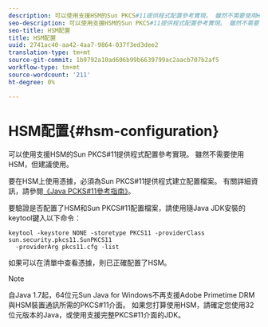 ```yaml
---
description: 可以使用支援HSM的Sun PKCS#11提供程式配置參考實現。 雖然不需要使用HSM，但建議使用。
seo-description: 可以使用支援HSM的Sun PKCS#11提供程式配置參考實現。 雖然不需要使用HSM，但建議使用。
seo-title: HSM配置
title: HSM配置
uuid: 2741ac40-aa42-4aa7-9864-037f3ed3dee2
translation-type: tm+mt
source-git-commit: 1b9792a10ad606b99b6639799ac2aacb707b2af5
workflow-type: tm+mt
source-wordcount: '211'
ht-degree: 0%

---
```



# HSM配置{#hsm-configuration}

可以使用支援HSM的Sun PKCS#11提供程式配置參考實現。 雖然不需要使用HSM，但建議使用。

要在HSM上使用憑據，必須為Sun PKCS#11提供程式建立配置檔案。 有關詳細資訊，請參閱[《Java PCKS#11參考指南》](https://docs.oracle.com/javase/1.5.0/docs/guide/security/p11guide.html)。

要驗證是否配置了HSM和Sun PKCS#11配置檔案，請使用隨Java JDK安裝的keytool鍵入以下命令：

```
keytool -keystore NONE -storetype PKCS11 -providerClass sun.security.pkcs11.SunPKCS11 
  -providerArg pkcs11.cfg -list
```

如果可以在清單中查看憑據，則已正確配置了HSM。

>[!NOTE]
>
>自Java 1.7起，64位元Sun Java for Windows不再支援Adobe Primetime DRM與HSM裝置通訊所需的PKCS#11介面。 如果您打算使用HSM，請確定您使用32位元版本的Java，或使用支援完整PKCS#11介面的JDK。

